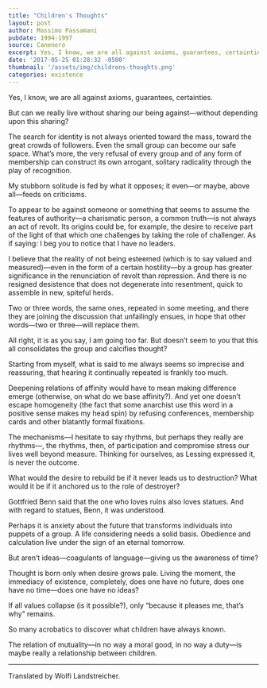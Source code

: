 ```yaml
---
title: "Children's Thoughts"
layout: post
author: Massimo Passamani
pubdate: 1994-1997
source: Canenero
excerpt: Yes, I know, we are all against axioms, guarantees, certainties. But can we really live without sharing our being against—without depending upon this sharing?
date: '2017-05-25 01:28:32 -0500'
thumbnail: '/assets/img/childrens-thoughts.png'
categories: existence
---
```


Yes, I know, we are all against axioms, guarantees, certainties.

But can we really live without sharing our being against—without depending upon this sharing?

The search for identity is not always oriented toward the mass, toward the great crowds of followers. Even the small group can become our safe space. What’s more, the very refusal of every group and of any form of membership can construct its own arrogant, solitary radicality through the play of recognition.

My stubborn solitude is fed by what it opposes; it even—or maybe, above all—feeds on criticisms.

To appear to be against someone or something that seems to assume the features of authority—a charismatic person, a common truth—is not always an act of revolt. Its origins could be, for example, the desire to receive part of the light of that which one challenges by taking the role of challenger. As if saying: I beg you to notice that I have no leaders.

I believe that the reality of not being esteemed (which is to say valued and measured)—even in the form of a certain hostility—by a group has greater significance in the renunciation of revolt than repression. And there is no resigned desistence that does not degenerate into resentment, quick to assemble in new, spiteful herds.

Two or three words, the same ones, repeated in some meeting, and there they are joining the discussion that unfailingly ensues, in hope that other words—two or three—will replace them.

All right, it is as you say, I am going too far. But doesn’t seem to you that this all consolidates the group and calcifies thought?

Starting from myself, what is said to me always seems so imprecise and reassuring, that hearing it continually repeated is frankly too much.

Deepening relations of affinity would have to mean making difference emerge (otherwise, on what do we base affinity?). And yet one doesn’t escape homogeneity (the fact that some anarchist use this word in a positive sense makes my head spin) by refusing conferences, membership cards and other blatantly formal fixations.

The mechanisms—I hesitate to say rhythms, but perhaps they really are rhythms—, the rhythms, then, of participation and compromise stress our lives well beyond measure. Thinking for ourselves, as Lessing expressed it, is never the outcome.

What would the desire to rebuild be if it never leads us to destruction? What would it be if it anchored us to the role of destroyer?

Gottfried Benn said that the one who loves ruins also loves statues. And with regard to statues, Benn, it was understood.

Perhaps it is anxiety about the future that transforms individuals into puppets of a group. A life considering needs a solid basis. Obedience and calculation live under the sign of an eternal tomorrow.

But aren’t ideas—coagulants of language—giving us the awareness of time?

Thought is born only when desire grows pale. Living the moment, the immediacy of existence, completely, does one have no future, does one have no time—does one have no ideas?

If all values collapse (is it possible?), only “because it pleases me, that’s why” remains.

So many acrobatics to discover what children have always known.

The relation of mutuality—in no way a moral good, in no way a duty—is maybe really a relationship between children.


<hr>

Translated by Wolfi Landstreicher.
